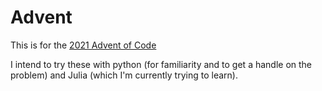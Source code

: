 # Advent
This is for the [2021 Advent of Code](https://adventofcode.com/2021#)

I intend to try these with python (for familiarity and to get a handle on the problem) and Julia (which I'm currently trying to learn).
